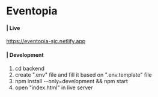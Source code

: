 # Eventopia

#### |  Live 
https://eventopia-sjc.netlify.app

#### |  Development
1.  cd backend
2.  create ".env" file and fill it based on ".env.template" file
3.  npm install --only=development && npm start
4.  open "index.html" in live server 
